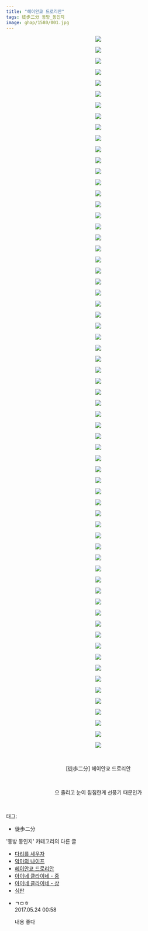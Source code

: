 ```yaml
---
title: "헤이안쿄 드로리안"
tags: 徒歩二分 동방_동인지
image: ghap/1580/001.jpg
---
```

<div class="article">
<p style="text-align: center; clear: none; float: none;"><img src="{{ site.nasurl }}/ghap/1580/001.jpg"/></p>
<p style="text-align: center; clear: none; float: none;"><img src="{{ site.nasurl }}/ghap/1580/002.jpg"/></p>
<p style="text-align: center; clear: none; float: none;"><img src="{{ site.nasurl }}/ghap/1580/003.jpg"/></p>
<p style="text-align: center; clear: none; float: none;"><img src="{{ site.nasurl }}/ghap/1580/004.jpg"/></p>
<p style="text-align: center; clear: none; float: none;"><img src="{{ site.nasurl }}/ghap/1580/005.jpg"/></p>
<p style="text-align: center; clear: none; float: none;"><img src="{{ site.nasurl }}/ghap/1580/006.jpg"/></p>
<p style="text-align: center; clear: none; float: none;"><img src="{{ site.nasurl }}/ghap/1580/007.jpg"/></p>
<p style="text-align: center; clear: none; float: none;"><img src="{{ site.nasurl }}/ghap/1580/008.jpg"/></p>
<p style="text-align: center; clear: none; float: none;"><img src="{{ site.nasurl }}/ghap/1580/009.jpg"/></p>
<p style="text-align: center; clear: none; float: none;"><img src="{{ site.nasurl }}/ghap/1580/010.jpg"/></p>
<p style="text-align: center; clear: none; float: none;"><img src="{{ site.nasurl }}/ghap/1580/011.jpg"/></p>
<p style="text-align: center; clear: none; float: none;"><img src="{{ site.nasurl }}/ghap/1580/012.jpg"/></p>
<p style="text-align: center; clear: none; float: none;"><img src="{{ site.nasurl }}/ghap/1580/013.jpg"/></p>
<p style="text-align: center; clear: none; float: none;"><img src="{{ site.nasurl }}/ghap/1580/014.jpg"/></p>
<p style="text-align: center; clear: none; float: none;"><img src="{{ site.nasurl }}/ghap/1580/015.jpg"/></p>
<p style="text-align: center; clear: none; float: none;"><img src="{{ site.nasurl }}/ghap/1580/016.jpg"/></p>
<p style="text-align: center; clear: none; float: none;"><img src="{{ site.nasurl }}/ghap/1580/017.jpg"/></p>
<p style="text-align: center; clear: none; float: none;"><img src="{{ site.nasurl }}/ghap/1580/018.jpg"/></p>
<p style="text-align: center; clear: none; float: none;"><img src="{{ site.nasurl }}/ghap/1580/019.jpg"/></p>
<p style="text-align: center; clear: none; float: none;"><img src="{{ site.nasurl }}/ghap/1580/020.jpg"/></p>
<p style="text-align: center; clear: none; float: none;"><img src="{{ site.nasurl }}/ghap/1580/021.jpg"/></p>
<p style="text-align: center; clear: none; float: none;"><img src="{{ site.nasurl }}/ghap/1580/022.jpg"/></p>
<p style="text-align: center; clear: none; float: none;"><img src="{{ site.nasurl }}/ghap/1580/023.jpg"/></p>
<p style="text-align: center; clear: none; float: none;"><img src="{{ site.nasurl }}/ghap/1580/024.jpg"/></p>
<p style="text-align: center; clear: none; float: none;"><img src="{{ site.nasurl }}/ghap/1580/025.jpg"/></p>
<p style="text-align: center; clear: none; float: none;"><img src="{{ site.nasurl }}/ghap/1580/026.jpg"/></p>
<p style="text-align: center; clear: none; float: none;"><img src="{{ site.nasurl }}/ghap/1580/027.jpg"/></p>
<p style="text-align: center; clear: none; float: none;"><img src="{{ site.nasurl }}/ghap/1580/028.jpg"/></p>
<p style="text-align: center; clear: none; float: none;"><img src="{{ site.nasurl }}/ghap/1580/029.jpg"/></p>
<p style="text-align: center; clear: none; float: none;"><img src="{{ site.nasurl }}/ghap/1580/030.jpg"/></p>
<p style="text-align: center; clear: none; float: none;"><img src="{{ site.nasurl }}/ghap/1580/031.jpg"/></p>
<p style="text-align: center; clear: none; float: none;"><img src="{{ site.nasurl }}/ghap/1580/032.jpg"/></p>
<p style="text-align: center; clear: none; float: none;"><img src="{{ site.nasurl }}/ghap/1580/033.jpg"/></p>
<p style="text-align: center; clear: none; float: none;"><img src="{{ site.nasurl }}/ghap/1580/034.jpg"/></p>
<p style="text-align: center; clear: none; float: none;"><img src="{{ site.nasurl }}/ghap/1580/035.jpg"/></p>
<p style="text-align: center; clear: none; float: none;"><img src="{{ site.nasurl }}/ghap/1580/036.jpg"/></p>
<p style="text-align: center; clear: none; float: none;"><img src="{{ site.nasurl }}/ghap/1580/037.jpg"/></p>
<p style="text-align: center; clear: none; float: none;"><img src="{{ site.nasurl }}/ghap/1580/038.jpg"/></p>
<p style="text-align: center; clear: none; float: none;"><img src="{{ site.nasurl }}/ghap/1580/039.jpg"/></p>
<p style="text-align: center; clear: none; float: none;"><img src="{{ site.nasurl }}/ghap/1580/040.jpg"/></p>
<p style="text-align: center; clear: none; float: none;"><img src="{{ site.nasurl }}/ghap/1580/041.jpg"/></p>
<p style="text-align: center; clear: none; float: none;"><img src="{{ site.nasurl }}/ghap/1580/042.jpg"/></p>
<p style="text-align: center; clear: none; float: none;"><img src="{{ site.nasurl }}/ghap/1580/043.jpg"/></p>
<p style="text-align: center; clear: none; float: none;"><img src="{{ site.nasurl }}/ghap/1580/044.jpg"/></p>
<p style="text-align: center; clear: none; float: none;"><img src="{{ site.nasurl }}/ghap/1580/045.jpg"/></p>
<p style="text-align: center; clear: none; float: none;"><img src="{{ site.nasurl }}/ghap/1580/046.jpg"/></p>
<p style="text-align: center; clear: none; float: none;"><img src="{{ site.nasurl }}/ghap/1580/047.jpg"/></p>
<p style="text-align: center; clear: none; float: none;"><img src="{{ site.nasurl }}/ghap/1580/048.jpg"/></p>
<p style="text-align: center; clear: none; float: none;"><img src="{{ site.nasurl }}/ghap/1580/049.jpg"/></p>
<p style="text-align: center; clear: none; float: none;"><img src="{{ site.nasurl }}/ghap/1580/050.jpg"/></p>
<p style="text-align: center; clear: none; float: none;"><img src="{{ site.nasurl }}/ghap/1580/051.jpg"/></p>
<p style="text-align: center; clear: none; float: none;"><img src="{{ site.nasurl }}/ghap/1580/052.jpg"/></p>
<p style="text-align: center; clear: none; float: none;"><img src="{{ site.nasurl }}/ghap/1580/053.jpg"/></p>
<p style="text-align: center; clear: none; float: none;"><img src="{{ site.nasurl }}/ghap/1580/054.jpg"/></p>
<p style="text-align: center; clear: none; float: none;"><img src="{{ site.nasurl }}/ghap/1580/055.jpg"/></p>
<p style="text-align: center; clear: none; float: none;"><img src="{{ site.nasurl }}/ghap/1580/056.jpg"/></p>
<p style="text-align: center; clear: none; float: none;"><img src="{{ site.nasurl }}/ghap/1580/057.jpg"/></p>
<p style="text-align: center; clear: none; float: none;"><img src="{{ site.nasurl }}/ghap/1580/058.jpg"/></p>
<p style="text-align: center; clear: none; float: none;"><img src="{{ site.nasurl }}/ghap/1580/059.jpg"/></p>
<p style="text-align: center; clear: none; float: none;"><img src="{{ site.nasurl }}/ghap/1580/060.jpg"/></p>
<p style="text-align: center; clear: none; float: none;"><img src="{{ site.nasurl }}/ghap/1580/061.jpg"/></p>
<p style="text-align: center; clear: none; float: none;"><img src="{{ site.nasurl }}/ghap/1580/062.jpg"/></p>
<p style="text-align: center; clear: none; float: none;"><img src="{{ site.nasurl }}/ghap/1580/063.jpg"/></p>
<p style="text-align: center; clear: none; float: none;"><img src="{{ site.nasurl }}/ghap/1580/064.jpg"/></p>
<p style="text-align: center; clear: none; float: none;"><img src="{{ site.nasurl }}/ghap/1580/065.jpg"/></p>
<p style="text-align: center; clear: none; float: none;"><br/></p>
<p style="text-align: center; clear: none; float: none;">[徒歩二分] 헤이안쿄 드로리안<br/></p>
<p style="text-align: center; clear: none; float: none;"><br/></p>
<p style="text-align: center; clear: none; float: none;">으 졸리고 눈이 침침한게 선풍기 때문인가</p>
<p><br/></p>
</div><div class="tagTrail">
<p>태그: </p>
<ul>
<li>徒歩二分</li>
</ul>
</div><div class="another">
<p>'동방 동인지' 카테고리의 다른 글</p>
<ul>
<li><a href="/2016-08-15-ghap_1582">다리를 세우자</a></li>
<li><a href="/2016-08-15-ghap_1581">악마의 나이프</a></li>
<li><a href="/2016-08-15-ghap_1580">헤이안쿄 드로리안</a></li>
<li><a href="/2016-08-15-ghap_1579">아이네 클라이네 - 중</a></li>
<li><a href="/2016-08-15-ghap_1578">아이네 클라이네 - 상</a></li>
<li><a href="/2016-08-15-ghap_1577">심판</a></li>
</ul>
</div><div class="cb_module cb_fluid">
<div class="cb_wrt cb_profile">
<div class="comment">
<ul>
<li class="cb_thumb_off" id="comment14996525">
<div class="cb_comment_area">
<div class="cb_info_area">
<div class="cb_section">
<span class="cb_nick_name">ㄱㅁㅎ</span>
</div>
<div class="cb_section">
<span class="cb_date">2017.05.24 00:58 </span>
</div>
</div>
<div class="cb_dsc_comment">
<p class="cb_dsc">
											내용 좋다
										</p>
</div>
</div></li>
</ul>
</div>
</div><!-- commentList close -->
</div>
<br/>
<p id="refer"></p>
<br/>
